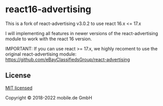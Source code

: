 # react16-advertising

This is a fork of react-advertising v3.0.2 to use react 16.x <= 17.x

I will implementing all features in newer versions of the react-advertising module to work with the react 16 version.

IMPORTANT: If you can use react >= 17.x, we highly recoment to use the original react-advertising module: https://github.com/eBayClassifiedsGroup/react-advertising

## License

[MIT licensed](LICENSE)

Copyright © 2018-2022 mobile.de GmbH
